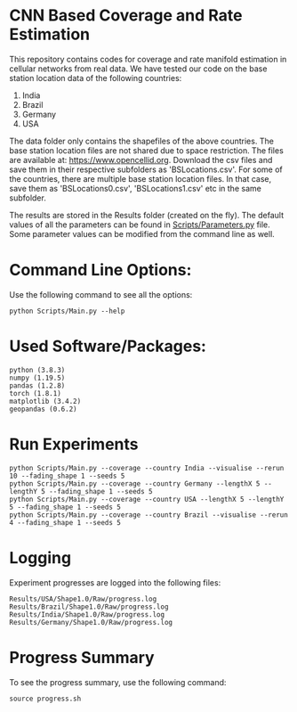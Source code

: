 # CNN Based Coverage and Rate Estimation
 
This repository contains codes for coverage and rate manifold estimation in cellular networks from real data. We have tested our code on the base station location data of the following countries:

1. India
2. Brazil
3. Germany
4. USA

The data folder only contains the shapefiles of the above countries. The base station location files are not shared 
due to space restriction. The files are available at: https://www.opencellid.org. Download the csv files and save them in their
respective subfolders as 'BSLocations.csv'. For some of the countries, there are multiple base station
location files. In that case, save them as 'BSLocations0.csv', 'BSLocations1.csv' etc in the same subfolder.

The results are stored in the Results folder (created on the fly). The default values of all the parameters
can be found in [Scripts/Parameters.py](https://github.com/washim-uddin-mondal/CoverageRateEstimation/blob/main/Scripts/Parameters.py) file. Some parameter values can be modified from the command line as well.

# Command Line Options:

Use the following command to see all the options:  

```
python Scripts/Main.py --help
```

# Used Software/Packages:

```
python (3.8.3)    
numpy (1.19.5)  
pandas (1.2.8)  
torch (1.8.1)  
matplotlib (3.4.2)  
geopandas (0.6.2)
```


# Run Experiments

```
python Scripts/Main.py --coverage --country India --visualise --rerun 10 --fading_shape 1 --seeds 5     
python Scripts/Main.py --coverage --country Germany --lengthX 5 --lengthY 5 --fading_shape 1 --seeds 5   
python Scripts/Main.py --coverage --country USA --lengthX 5 --lengthY 5 --fading_shape 1 --seeds 5   
python Scripts/Main.py --coverage --country Brazil --visualise --rerun 4 --fading_shape 1 --seeds 5   
```

# Logging

Experiment progresses are logged into the following files:   

```
Results/USA/Shape1.0/Raw/progress.log   
Results/Brazil/Shape1.0/Raw/progress.log      
Results/India/Shape1.0/Raw/progress.log    
Results/Germany/Shape1.0/Raw/progress.log  
```

# Progress Summary

To see the progress summary, use the following command:

```
source progress.sh
```
